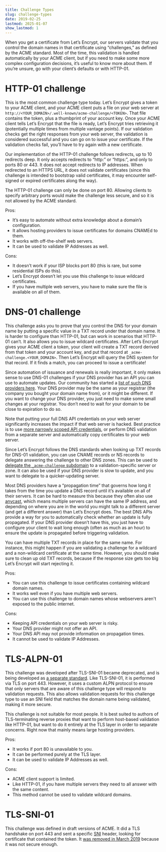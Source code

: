 ```yaml
---
title: Challenge Types
slug: challenge-types
date: 2019-02-25
lastmod: 2025-01-07
show_lastmod: 1
---
```



When you get a certificate from Let’s Encrypt, our servers validate that
you control the domain names in that certificate using “challenges,”
as defined by the ACME standard. Most of the time, this validation
is handled automatically by your ACME client, but if you need to make
some more complex configuration decisions, it’s useful to know more
about them. If you’re unsure, go with your client’s defaults or
with HTTP-01.

# HTTP-01 challenge

This is the most common challenge type today. Let’s Encrypt gives a
token to your ACME client, and your ACME client puts a file on your web
server at `http://<YOUR_DOMAIN>/.well-known/acme-challenge/<TOKEN>`. That
file contains the token, plus a thumbprint of your account key. Once
your ACME client tells Let’s Encrypt that the file is ready, Let’s
Encrypt tries retrieving it (potentially multiple times from multiple vantage
points). If our validation checks get the right
responses from your web server, the validation is considered successful
and you can go on to issue your certificate. If the validation checks fail,
you’ll have to try again with a new certificate.

Our implementation of the HTTP-01 challenge follows redirects, up to 10
redirects deep. It only accepts redirects to “http:” or “https:”,
and only to ports 80 or 443. It does not accept redirects to IP addresses. When
redirected to an HTTPS URL, it does not validate certificates (since this
challenge is intended to bootstrap valid certificates, it may encounter
self-signed or expired certificates along the way).

The HTTP-01 challenge can only be done on port 80. Allowing clients to
specify arbitrary ports would make the challenge less secure, and so it
is not allowed by the ACME standard.

Pros:

- It’s easy to automate without extra knowledge about a domain’s configuration.
- It allows hosting providers to issue certificates for domains CNAMEd to them.
- It works with off-the-shelf web servers.
- It can be used to validate IP Addresses as well.

Cons:

- It doesn’t work if your ISP blocks port 80 (this is rare, but some residential ISPs do this).
- Let’s Encrypt doesn’t let you use this challenge to issue wildcard certificates.
- If you have multiple web servers, you have to make sure the file is available on all of them.

# DNS-01 challenge

This challenge asks you to prove that you control the DNS for your
domain name by putting a specific value in a TXT record under that domain
name. It is harder to configure than HTTP-01, but can work in scenarios
that HTTP-01 can’t. It also allows you to issue wildcard certificates.
After Let’s Encrypt gives your ACME client a token, your client
will create a TXT record derived from that token and your account key,
and put that record at `_acme-challenge.<YOUR_DOMAIN>`. Then Let’s
Encrypt will query the DNS system for that record. If it finds a match,
you can proceed to issue a certificate!

Since automation of issuance and renewals is really important, it only
makes sense to use DNS-01 challenges if your DNS provider has an API you
can use to automate updates. Our community has started a [list of such DNS
providers here][dns-api-providers]. Your DNS provider may be the same as
your registrar (the company you bought your domain name from), or it
might be different. If you want to change your DNS provider, you just
need to make some small changes at your registrar. You don’t need to
wait for your domain to be close to expiration to do so.

Note that putting your full DNS API credentials on your web server
significantly increases the impact if that web server is hacked. Best
practice is to use [more narrowly scoped API
credentials][securing-dns-credentials], or perform DNS
validation from a separate server and automatically copy certificates
to your web server.

Since Let’s Encrypt follows the DNS standards when looking up TXT
records for DNS-01 validation, you can use CNAME records or NS records to
delegate answering the challenge to other DNS zones. This can be used to
[delegate the `_acme-challenge` subdomain][securing-dns-credentials]
to a validation-specific server or zone. It can also be used if your DNS
provider is slow to update, and you want to delegate to a quicker-updating
server.

Most DNS providers have a “propagation time” that governs how long it
takes from the time you update a DNS record until it’s available on all
of their servers. It can be hard to measure this because they often also
use [anycast], which means multiple servers can have the same IP address,
and depending on where you are in the world you might talk to a different
server (and get a different answer) than Let’s Encrypt does. The best
DNS APIs provide a way for you to automatically check whether an update
is fully propagated. If your DNS provider doesn’t have this, you just
have to configure your client to wait long enough (often as much as an
hour) to ensure the update is propagated before triggering validation.

You can have multiple TXT records in place for the same name. For
instance, this might happen if you are validating a challenge for a
wildcard and a non-wildcard certificate at the same time. However, you
should make sure to clean up old TXT records, because if the response
size gets too big Let’s Encrypt will start rejecting it.

Pros:

- You can use this challenge to issue certificates containing wildcard domain names.
- It works well even if you have multiple web servers.
- You can use this challenge to domain names whose webservers aren't exposed to the public internet.

Cons:

- Keeping API credentials on your web server is risky.
- Your DNS provider might not offer an API.
- Your DNS API may not provide information on propagation times.
- It cannot be used to validate IP Addresses.

# TLS-ALPN-01

This challenge was developed after TLS-SNI-01 became deprecated, and is
being developed as [a separate standard][tls-alpn]. Like TLS-SNI-01, it is performed
via TLS on port 443. However, it uses a custom ALPN protocol to ensure
that only servers that are aware of this challenge type will respond
to validation requests. This also allows validation requests for this
challenge type to use an SNI field that matches the domain name being
validated, making it more secure.

This challenge is not suitable for most people. It is best suited
to authors of TLS-terminating reverse proxies that want to perform
host-based validation like HTTP-01, but want to do it entirely at the
TLS layer in order to separate concerns. Right now that mainly means
large hosting providers.

Pros:

- It works if port 80 is unavailable to you.
- It can be performed purely at the TLS layer.
- It can be used to validate IP Addresses as well.

Cons:

- ACME client support is limited.
- Like HTTP-01, if you have multiple servers they need to all answer with the same content.
- This method cannot be used to validate wildcard domains.

# TLS-SNI-01

This challenge was defined in draft versions of ACME. It did a TLS
handshake on port 443 and sent a specific [SNI] header, looking for
certificate that contained the token. It [was removed in March
2019][tls-sni-disablement] because it was not secure enough.

[dns-api-providers]: https://community.letsencrypt.org/t/dns-providers-who-easily-integrate-with-lets-encrypt-dns-validation/86438
[securing-dns-credentials]: https://www.eff.org/deeplinks/2018/02/technical-deep-dive-securing-automation-acme-dns-challenge-validation
[anycast]: https://en.wikipedia.org/wiki/Anycast
[SNI]: https://en.wikipedia.org/wiki/Server_Name_Indication
[tls-sni-disablement]: https://community.letsencrypt.org/t/march-13-2019-end-of-life-for-all-tls-sni-01-validation-support/74209
[tls-alpn]: https://tools.ietf.org/html/rfc8737
[caddy-tls-alpn]: https://caddy.community/t/caddy-supports-the-acme-tls-alpn-challenge/4860
